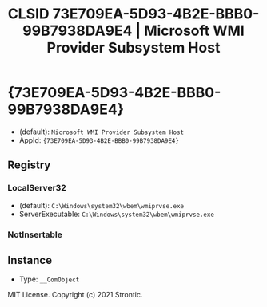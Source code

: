 ﻿---
title: "CLSID 73E709EA-5D93-4B2E-BBB0-99B7938DA9E4 | Microsoft WMI Provider Subsystem Host"
excerpt: What is COM-Object CLSID 73E709EA-5D93-4B2E-BBB0-99B7938DA9E4?
---

# {73E709EA-5D93-4B2E-BBB0-99B7938DA9E4}

* (default): `Microsoft WMI Provider Subsystem Host`
* AppId: `{73E709EA-5D93-4B2E-BBB0-99B7938DA9E4}`

## Registry


### LocalServer32

* (default): `C:\Windows\system32\wbem\wmiprvse.exe`
* ServerExecutable: `C:\Windows\system32\wbem\wmiprvse.exe`

### NotInsertable


## Instance

* Type: `__ComObject`

MIT License. Copyright (c) 2021 Strontic.


